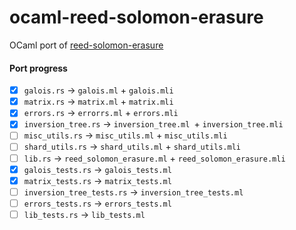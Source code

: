 # ocaml-reed-solomon-erasure
OCaml port of [reed-solomon-erasure](https://github.com/darrenldl/reed-solomon-erasure)

#### Port progress
- [x] `galois.rs` -> `galois.ml` + `galois.mli`
- [x] `matrix.rs` -> `matrix.ml` + `matrix.mli`
- [x] `errors.rs` -> `errorrs.ml` + `errors.mli`
- [x] `inversion_tree.rs` -> `inversion_tree.ml `+ `inversion_tree.mli`
- [ ] `misc_utils.rs` -> `misc_utils.ml` + `misc_utils.mli`
- [ ] `shard_utils.rs` -> `shard_utils.ml` + `shard_utils.mli`
- [ ] `lib.rs` -> `reed_solomon_erasure.ml` + `reed_solomon_erasure.mli`
- [x] `galois_tests.rs` -> `galois_tests.ml`
- [x] `matrix_tests.rs` -> `matrix_tests.ml`
- [ ] `inversion_tree_tests.rs` -> `inversion_tree_tests.ml`
- [ ] `errors_tests.rs` -> `errors_tests.ml`
- [ ] `lib_tests.rs` -> `lib_tests.ml`

